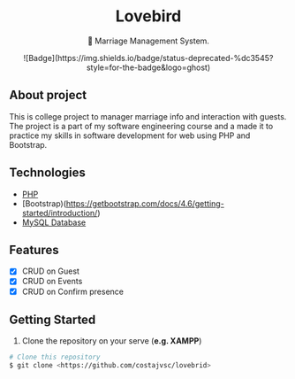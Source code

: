 <h1 align="center">
    Lovebird
</h1>
<p align="center">💍 Marriage Management System.</p>
<p align="center">
    ![Badge](https://img.shields.io/badge/status-deprecated-%dc3545?style=for-the-badge&logo=ghost)
</p>

## About project

This is college project to manager marriage info and interaction with guests. The project is a part of my software engineering course and a made it to practice my skills in software development for web using PHP and Bootstrap.

## Technologies

- [PHP](https://www.php.net/)
- [Bootstrap)(https://getbootstrap.com/docs/4.6/getting-started/introduction/)
- [MySQL Database](https://www.mysql.com/)

## Features

- [X] CRUD on Guest
- [X] CRUD on Events
- [X] CRUD on Confirm presence

## Getting Started

1. Clone the repository on your serve (__e.g. XAMPP__)

```bash
# Clone this repository
$ git clone <https://github.com/costajvsc/lovebrid>
```
